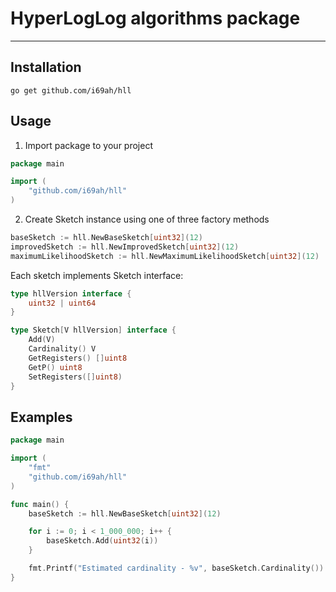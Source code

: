 # HyperLogLog algorithms package
***


## Installation
```shell
go get github.com/i69ah/hll
```

## Usage
1. Import package to your project
```go
package main

import (
    "github.com/i69ah/hll"
)
```
2. Create Sketch instance using one of three factory methods
```go
baseSketch := hll.NewBaseSketch[uint32](12)
improvedSketch := hll.NewImprovedSketch[uint32](12)
maximumLikelihoodSketch := hll.NewMaximumLikelihoodSketch[uint32](12)
```
Each sketch implements Sketch interface:
```go
type hllVersion interface {
    uint32 | uint64
}

type Sketch[V hllVersion] interface {
    Add(V)
    Cardinality() V
    GetRegisters() []uint8
    GetP() uint8
    SetRegisters([]uint8)
}
```

## Examples

```go
package main

import (
    "fmt"
    "github.com/i69ah/hll"
)

func main() {
    baseSketch := hll.NewBaseSketch[uint32](12)

    for i := 0; i < 1_000_000; i++ {
        baseSketch.Add(uint32(i))
    }

    fmt.Printf("Estimated cardinality - %v", baseSketch.Cardinality())
}
```